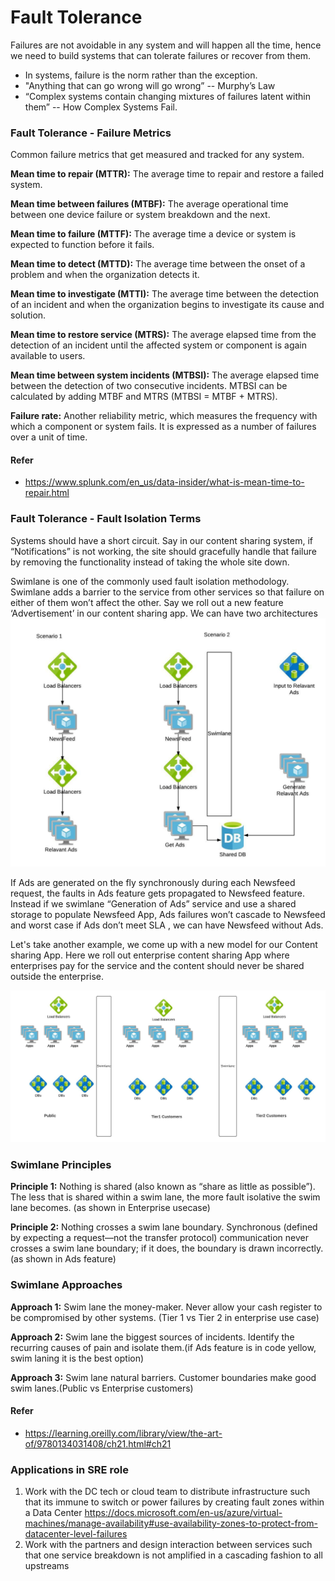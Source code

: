 # Fault Tolerance

Failures are not avoidable in any system and will happen all the time, hence we need to build systems that can tolerate failures or recover from them.

- In systems, failure is the norm rather than the exception.
- "Anything that can go wrong will go wrong” -- Murphy’s Law
- “Complex systems contain changing mixtures of failures latent within them” -- How Complex Systems Fail.

### Fault Tolerance - Failure Metrics

Common failure metrics that get measured and tracked for any system.

**Mean time to repair (MTTR):** The average time to repair and restore a failed system. 

**Mean time between failures (MTBF):** The average operational time between one device failure or system breakdown and the next. 

**Mean time to failure (MTTF):** The average time a device or system is expected to function before it fails. 

**Mean time to detect (MTTD):** The average time between the onset of a problem and when the organization detects it. 

**Mean time to investigate (MTTI):** The average time between the detection of an incident and when the organization begins to investigate its cause and solution. 

**Mean time to restore service (MTRS):** The average elapsed time from the detection of an incident until the affected system or component is again available to users.

**Mean time between system incidents (MTBSI):** The average elapsed time between the detection of two consecutive incidents. MTBSI can be calculated by adding MTBF and MTRS (MTBSI = MTBF + MTRS).

**Failure rate:** Another reliability metric, which measures the frequency with which a component or system fails. It is expressed as a number of failures over a unit of time.

#### Refer
- https://www.splunk.com/en_us/data-insider/what-is-mean-time-to-repair.html

### Fault Tolerance - Fault Isolation Terms
Systems should have a short circuit. Say in our content sharing system, if “Notifications” is not working, the site should gracefully handle that failure by removing the functionality instead of taking the whole site down. 

Swimlane is one of the commonly used fault isolation methodology. Swimlane adds a barrier to the service from other services so that failure on either of them won’t affect the other. Say we roll out a new feature ‘Advertisement’ in our content sharing app.
We can have two architectures
![Swimlane](images/swimlane-1.jpg)

If Ads are generated on the fly synchronously during each Newsfeed request, the faults in Ads feature gets propagated to Newsfeed feature. Instead if we swimlane “Generation of Ads” service and use a shared storage to populate Newsfeed App, Ads failures won’t cascade to Newsfeed and worst case if Ads don’t meet SLA , we can have Newsfeed without Ads.

Let's take another example, we come up with a new model for our Content sharing App. Here we roll out enterprise content sharing App where enterprises pay for the service and the content should never be shared outside the enterprise. 

![Swimlane-principles](images/swimlane-2.jpg)

### Swimlane Principles

**Principle 1:** Nothing is shared (also known as “share as little as possible”). The less that is shared within a swim lane, the more fault isolative the swim lane becomes. (as shown in Enterprise usecase)

**Principle 2:** Nothing crosses a swim lane boundary. Synchronous (defined by expecting a request—not the transfer protocol) communication never crosses a swim lane boundary; if it does, the boundary is drawn incorrectly. (as shown in Ads feature)

### Swimlane Approaches
**Approach 1:** Swim lane the money-maker. Never allow your cash register to be compromised by other systems. (Tier 1  vs Tier 2 in enterprise use case)

**Approach 2:** Swim lane the biggest sources of incidents. Identify the recurring causes of pain and isolate them.(if Ads feature is in code yellow, swim laning it is the best option)

**Approach 3:** Swim lane natural barriers. Customer boundaries make good swim lanes.(Public vs Enterprise customers)


#### Refer
- https://learning.oreilly.com/library/view/the-art-of/9780134031408/ch21.html#ch21


### Applications in SRE role
1. Work with the DC tech or cloud team to distribute infrastructure such that its immune to switch or power failures by creating fault zones within a Data Center
https://docs.microsoft.com/en-us/azure/virtual-machines/manage-availability#use-availability-zones-to-protect-from-datacenter-level-failures
2. Work with the partners and design interaction between services such that one service breakdown is not amplified in a cascading fashion to all upstreams


